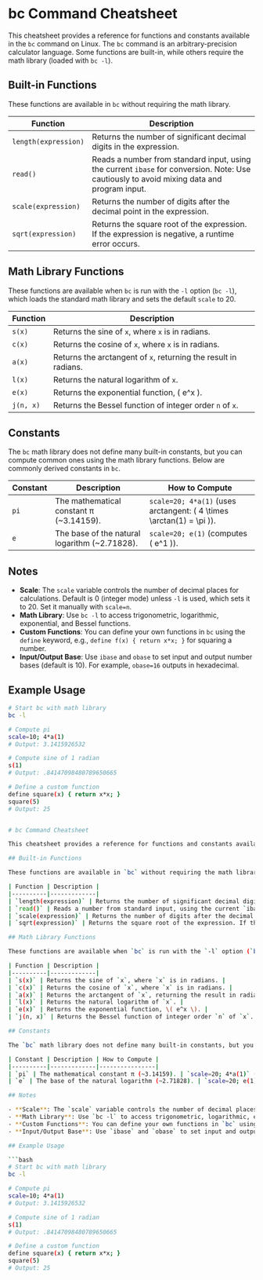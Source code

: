 # bc Command Cheatsheet

This cheatsheet provides a reference for functions and constants available in the `bc` command on Linux. The `bc` command is an arbitrary-precision calculator language. Some functions are built-in, while others require the math library (loaded with `bc -l`).

## Built-in Functions

These functions are available in `bc` without requiring the math library.

| Function | Description |
|----------|-------------|
| `length(expression)` | Returns the number of significant decimal digits in the expression. |
| `read()` | Reads a number from standard input, using the current `ibase` for conversion. Note: Use cautiously to avoid mixing data and program input. |
| `scale(expression)` | Returns the number of digits after the decimal point in the expression. |
| `sqrt(expression)` | Returns the square root of the expression. If the expression is negative, a runtime error occurs. |

## Math Library Functions

These functions are available when `bc` is run with the `-l` option (`bc -l`), which loads the standard math library and sets the default `scale` to 20.

| Function | Description |
|----------|-------------|
| `s(x)` | Returns the sine of `x`, where `x` is in radians. |
| `c(x)` | Returns the cosine of `x`, where `x` is in radians. |
| `a(x)` | Returns the arctangent of `x`, returning the result in radians. |
| `l(x)` | Returns the natural logarithm of `x`. |
| `e(x)` | Returns the exponential function, \( e^x \). |
| `j(n, x)` | Returns the Bessel function of integer order `n` of `x`. |

## Constants

The `bc` math library does not define many built-in constants, but you can compute common ones using the math library functions. Below are commonly derived constants in `bc`.

| Constant | Description | How to Compute |
|----------|-------------|----------------|
| `pi` | The mathematical constant π (~3.14159). | `scale=20; 4*a(1)` (uses arctangent: \( 4 \times \arctan(1) = \pi \)). |
| `e` | The base of the natural logarithm (~2.71828). | `scale=20; e(1)` (computes \( e^1 \)). |

## Notes

- **Scale**: The `scale` variable controls the number of decimal places for calculations. Default is 0 (integer mode) unless `-l` is used, which sets it to 20. Set it manually with `scale=n`.
- **Math Library**: Use `bc -l` to access trigonometric, logarithmic, exponential, and Bessel functions.
- **Custom Functions**: You can define your own functions in `bc` using the `define` keyword, e.g., `define f(x) { return x*x; }` for squaring a number.
- **Input/Output Base**: Use `ibase` and `obase` to set input and output number bases (default is 10). For example, `obase=16` outputs in hexadecimal.

## Example Usage

```bash
# Start bc with math library
bc -l

# Compute pi
scale=10; 4*a(1)
# Output: 3.1415926532

# Compute sine of 1 radian
s(1)
# Output: .84147098480789650665

# Define a custom function
define square(x) { return x*x; }
square(5)
# Output: 25


# bc Command Cheatsheet

This cheatsheet provides a reference for functions and constants available in the `bc` command on Linux. The `bc` command is an arbitrary-precision calculator language. Some functions are built-in, while others require the math library (loaded with `bc -l`).

## Built-in Functions

These functions are available in `bc` without requiring the math library.

| Function | Description |
|----------|-------------|
| `length(expression)` | Returns the number of significant decimal digits in the expression. |
| `read()` | Reads a number from standard input, using the current `ibase` for conversion. Note: Use cautiously to avoid mixing data and program input. |
| `scale(expression)` | Returns the number of digits after the decimal point in the expression. |
| `sqrt(expression)` | Returns the square root of the expression. If the expression is negative, a runtime error occurs. |

## Math Library Functions

These functions are available when `bc` is run with the `-l` option (`bc -l`), which loads the standard math library and sets the default `scale` to 20.

| Function | Description |
|----------|-------------|
| `s(x)` | Returns the sine of `x`, where `x` is in radians. |
| `c(x)` | Returns the cosine of `x`, where `x` is in radians. |
| `a(x)` | Returns the arctangent of `x`, returning the result in radians. |
| `l(x)` | Returns the natural logarithm of `x`. |
| `e(x)` | Returns the exponential function, \( e^x \). |
| `j(n, x)` | Returns the Bessel function of integer order `n` of `x`. |

## Constants

The `bc` math library does not define many built-in constants, but you can compute common ones using the math library functions. Below are commonly derived constants in `bc`.

| Constant | Description | How to Compute |
|----------|-------------|----------------|
| `pi` | The mathematical constant π (~3.14159). | `scale=20; 4*a(1)` (uses arctangent: \( 4 \times \arctan(1) = \pi \)). |
| `e` | The base of the natural logarithm (~2.71828). | `scale=20; e(1)` (computes \( e^1 \)). |

## Notes

- **Scale**: The `scale` variable controls the number of decimal places for calculations. Default is 0 (integer mode) unless `-l` is used, which sets it to 20. Set it manually with `scale=n`.
- **Math Library**: Use `bc -l` to access trigonometric, logarithmic, exponential, and Bessel functions.
- **Custom Functions**: You can define your own functions in `bc` using the `define` keyword, e.g., `define f(x) { return x*x; }` for squaring a number.
- **Input/Output Base**: Use `ibase` and `obase` to set input and output number bases (default is 10). For example, `obase=16` outputs in hexadecimal.

## Example Usage

```bash
# Start bc with math library
bc -l

# Compute pi
scale=10; 4*a(1)
# Output: 3.1415926532

# Compute sine of 1 radian
s(1)
# Output: .84147098480789650665

# Define a custom function
define square(x) { return x*x; }
square(5)
# Output: 25
